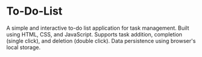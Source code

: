 # To-Do-List
A simple and interactive to-do list application for task management.  Built using HTML, CSS, and JavaScript. Supports task addition, completion (single click), and deletion (double click). Data persistence using browser's local storage.
